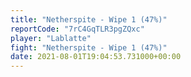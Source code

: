 ```yaml
---
title: "Netherspite - Wipe 1 (47%)"
reportCode: "7rC4GqTLR3pgZQxc"
player: "Lablatte"
fight: "Netherspite - Wipe 1 (47%)"
date: 2021-08-01T19:04:53.731000+00:00
---
```

